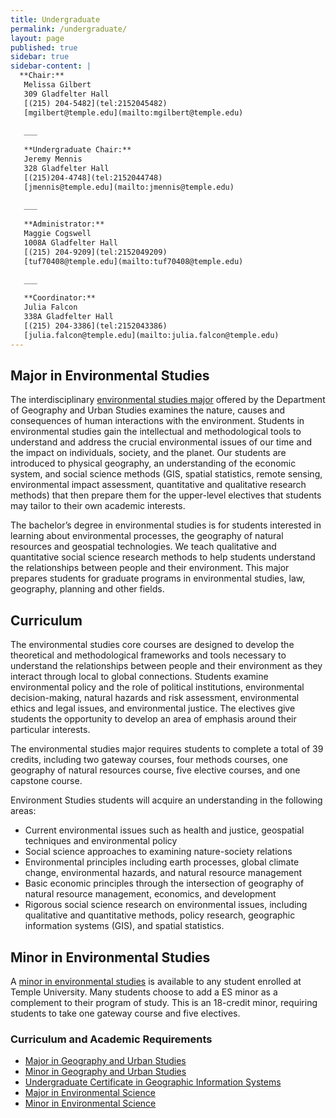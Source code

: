 ```yaml
---
title: Undergraduate
permalink: /undergraduate/
layout: page
published: true
sidebar: true
sidebar-content: |
  **Chair:**  
   Melissa Gilbert  
   309 Gladfelter Hall  
   [(215) 204-5482](tel:2152045482)  
   [mgilbert@temple.edu](mailto:mgilbert@temple.edu)  
   
   ___
   
   **Undergraduate Chair:**  
   Jeremy Mennis  
   328 Gladfelter Hall    
   [(215)204-4748](tel:2152044748)        
   [jmennis@temple.edu](mailto:jmennis@temple.edu)  
   
   ___
   
   **Administrator:**  
   Maggie Cogswell  
   1008A Gladfelter Hall   
   [(215) 204-9209](tel:2152049209)  
   [tuf70408@temple.edu](mailto:tuf70408@temple.edu)  
   
   ___

   **Coordinator:**  
   Julia Falcon  
   338A Gladfelter Hall    
   [(215) 204-3386](tel:2152043386)   
   [julia.falcon@temple.edu](mailto:julia.falcon@temple.edu)
---
```

## Major in Environmental Studies
The interdisciplinary [environmental studies major](http://bulletin.temple.edu/undergraduate/liberal-arts/environmental-studies/ba-environmental-studies/) offered by the Department of Geography and Urban Studies examines the nature, causes and consequences of human interactions with the environment. Students in environmental studies gain the intellectual and methodological tools to understand and address the crucial environmental issues of our time and the impact on individuals, society, and the planet. Our students are introduced to physical geography, an understanding of the economic system, and social science methods (GIS, spatial statistics, remote sensing, environmental impact assessment, quantitative and qualitative research methods) that then prepare them for the upper-level electives that students may tailor to their own academic interests.

The bachelor’s degree in environmental studies is for students interested in learning about environmental processes, the geography of natural resources and geospatial technologies. We teach qualitative and quantitative social science research methods to help students understand the relationships between people and their environment. This major prepares students for graduate programs in environmental studies, law, geography, planning and other fields.

## Curriculum

The environmental studies core courses are designed to develop the theoretical and methodological frameworks and tools necessary to understand the relationships between people and their environment as they interact through local to global connections.  Students examine environmental policy and the role of political institutions, environmental decision-making, natural hazards and risk assessment, environmental ethics and legal issues, and environmental justice. The electives give students the opportunity to develop an area of emphasis around their particular interests.

The environmental studies major requires students to complete a total of 39 credits, including two gateway courses, four methods courses, one geography of natural resources course, five elective courses, and one capstone course.

Environment Studies students will acquire an understanding in the following areas:

- Current environmental issues such as health and justice, geospatial techniques and environmental policy
- Social science approaches to examining nature-society relations
- Environmental principles including earth processes, global climate change, environmental hazards, and natural resource management
- Basic economic principles through the intersection of geography of natural resource management, economics, and development
- Rigorous social science research on environmental issues, including qualitative and quantitative methods, policy research, geographic information systems (GIS), and spatial statistics.

## Minor in Environmental Studies

A [minor in environmental studies](http://bulletin.temple.edu/undergraduate/liberal-arts/environmental-studies/minor-environmental-studies/) is available to any student enrolled at Temple University. Many students choose to add a ES minor as a complement to their program of study. This is an 18-credit minor, requiring students to take one gateway course and five electives.

### Curriculum and Academic Requirements
- [Major in Geography and Urban Studies](http://bulletin.temple.edu/undergraduate/liberal-arts/geography-urban-studies/ba-geography-urban-studies/)
- [Minor in Geography and Urban Studies](http://bulletin.temple.edu/undergraduate/liberal-arts/geography-urban-studies/minor-geography-urban-studies/)
- [Undergraduate Certificate in Geographic Information Systems](http://bulletin.temple.edu/undergraduate/liberal-arts/geography-urban-studies/certificate-geographic-information-systems/)
- [Major in Environmental Science](http://bulletin.temple.edu/undergraduate/liberal-arts/environmental-studies/ba-environmental-studies/)
- [Minor in Environmental Science](http://bulletin.temple.edu/undergraduate/liberal-arts/environmental-studies/ba-environmental-studies/)